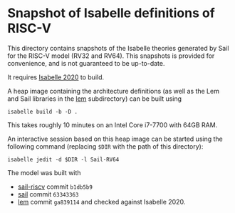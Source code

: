 # Snapshot of Isabelle definitions of RISC-V

This directory contains snapshots of the Isabelle theories generated by Sail
for the RISC-V model (RV32 and RV64).  This snapshots is provided for
convenience, and is not guaranteed to be up-to-date.

It requires [Isabelle 2020](https://isabelle.in.tum.de/website-Isabelle2020/index.html)
to build.

A heap image containing the architecture definitions (as well as the Lem and
Sail libraries in the [lem](lem/) subdirectory) can be built using

```
isabelle build -b -D .
```

This takes roughly 10 minutes on an Intel Core i7-7700 with 64GB RAM.

An interactive session based on this heap image can be started using the
following command (replacing `$DIR` with the path of this directory):

```
isabelle jedit -d $DIR -l Sail-RV64
```

The model was built with
  * [sail-riscv](https://github.com/rems-project/sail-riscv) commit `b1db5b9`
  * [sail](https://github.com/rems-project/sail) commit `63343363`
  * [lem](https://github.com/rems-project/lem) commit `ga839114`
and checked against Isabelle 2020.
